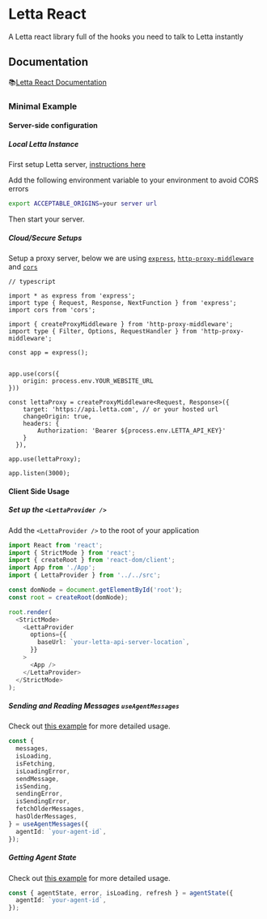 # Letta React

A Letta react library full of the hooks you need to talk to Letta instantly

## Documentation

📚[Letta React Documentation](https://docs.letta.com/guides/letta-react)

### Minimal Example

#### Server-side configuration

##### Local Letta Instance

First setup Letta server, [instructions here](https://docs.letta.com/quickstart)

Add the following environment variable to your environment to avoid CORS errors

```bash
export ACCEPTABLE_ORIGINS=your server url
```

Then start your server.

##### Cloud/Secure Setups

Setup a proxy server, below we are using [`express`](https://www.npmjs.com/package/express), [`http-proxy-middleware`](https://www.npmjs.com/package/http-proxy-middleware) and [`cors`](https://www.npmjs.com/package/cors)

```
// typescript

import * as express from 'express';
import type { Request, Response, NextFunction } from 'express';
import cors from 'cors';

import { createProxyMiddleware } from 'http-proxy-middleware';
import type { Filter, Options, RequestHandler } from 'http-proxy-middleware';

const app = express();


app.use(cors({
    origin: process.env.YOUR_WEBSITE_URL
}))

const lettaProxy = createProxyMiddleware<Request, Response>({
    target: 'https://api.letta.com', // or your hosted url
    changeOrigin: true,
    headers: {
        Authorization: 'Bearer ${process.env.LETTA_API_KEY}'
    }
  }),

app.use(lettaProxy);

app.listen(3000);
```

#### Client Side Usage

##### Set up the `<LettaProvider />`

Add the `<LettaProvider />` to the root of your application

```typescript jsx
import React from 'react';
import { StrictMode } from 'react';
import { createRoot } from 'react-dom/client';
import App from './App';
import { LettaProvider } from '../../src';

const domNode = document.getElementById('root');
const root = createRoot(domNode);

root.render(
  <StrictMode>
    <LettaProvider
      options={{
        baseUrl: `your-letta-api-server-location`,
      }}
    >
      <App />
    </LettaProvider>
  </StrictMode>
);
```

##### Sending and Reading Messages `useAgentMessages`

Check out [this example](./examples/view-and-send-messages) for more detailed usage.

```typescript jsx
const {
  messages,
  isLoading,
  isFetching,
  isLoadingError,
  sendMessage,
  isSending,
  sendingError,
  isSendingError,
  fetchOlderMessages,
  hasOlderMessages,
} = useAgentMessages({
  agentId: `your-agent-id`,
});
```

##### Getting Agent State

Check out [this example](./examples/view-and-send-messages) for more detailed usage.

```typescript jsx
const { agentState, error, isLoading, refresh } = agentState({
  agentId: `your-agent-id`,
});
```
